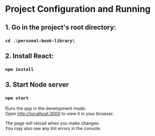 # Project Configuration and Running

## 1. Go in the project's root directory:
### `cd .\personal-book-library\`

## 2. Install React:
### `npm install`

## 3. Start Node server
### `npm start`

Runs the app in the development mode.\
Open [http://localhost:3000](http://localhost:3000) to view it in your browser.

The page will reload when you make changes.\
You may also see any lint errors in the console.